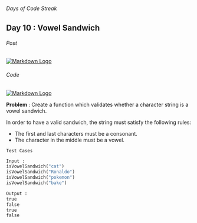 ###### Days of Code Streak 
## Day 10 : Vowel Sandwich

###### Post
[![Markdown Logo](https://img.shields.io/badge/LinkedIn-0077B5?style=for-the-badge&logo=linkedin&logoColor=white)](https://www.linkedin.com/posts/mustbemustak_daysofcode-vitbhopalgaming-20daysofcode-activity-7021410021729054720-fADp?utm_source=share&utm_medium=member_desktop)

###### Code
[![Markdown Logo](https://img.shields.io/badge/JavaScript-323330?style=for-the-badge&logo=javascript&logoColor=F7DF1E)](https://github.com/Mus1ak/20DaysofCode/blob/main/Days/Day%210/Day10.js)

**Problem** : Create a function which validates whether a character string is a vowel sandwich.

In order to have a valid sandwich, the string must satisfy the following rules:
- The first and last characters must be a consonant.
- The character in the middle must be a vowel.

```Test Cases```

```python
Input : 
isVowelSandwich("cat")
isVowelSandwich("Ronaldo")
isVowelSandwich("pokemon")
isVowelSandwich("bake")

Output : 
true
false
true
false
``` 


